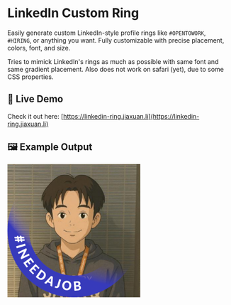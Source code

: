 # LinkedIn Custom Ring

Easily generate custom LinkedIn-style profile rings like `#OPENTOWORK`, `#HIRING`, or anything you want. Fully customizable with precise placement, colors, font, and size.

Tries to mimick LinkedIn's rings as much as possible with same font and same gradient placement. Also does not work on safari (yet), due to some CSS properties.

## 🔗 Live Demo  
Check it out here: [https://linkedin-ring.jiaxuan.li](https://linkedin-ring.jiaxuan.li)

## 🖼️ Example Output  

<img src="assets/example-1.png" width="300" />

